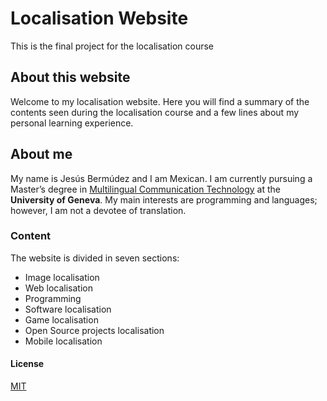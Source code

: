 # Localisation Website

This is the final project for the localisation course
## About this website
Welcome to my localisation website. Here you will find a summary of the contents seen during the localisation course and a few lines about my personal learning experience.
## About me
My name is Jesús Bermúdez and I am Mexican. I am currently pursuing a Master’s degree in [Multilingual Communication Technology](https://www.unige.ch/fti/en/enseignements/ma-tim/) at the **University of Geneva**. My main interests are programming and languages; however, I am not a devotee of translation. 
### Content
The website is divided in seven sections:
- Image localisation 
- Web localisation
- Programming
- Software localisation
- Game localisation
- Open Source projects localisation
- Mobile localisation

#### License 
[MIT](bignasty9.github.io/LICENSE.md)
